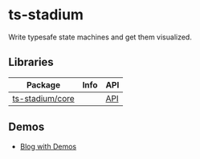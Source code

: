 # ts-stadium

Write typesafe state machines and get them visualized.

## Libraries

| Package                                                                         | Info | API                                                         |
| ------------------------------------------------------------------------------- | ---- | ----------------------------------------------------------- |
| [ts-stadium/core](https://github.com/no-day/ts-stadium/tree/main/packages/core) |      | [API](https://no-day.github.io/ts-stadium/docs/core/latest) |

## Demos

- [Blog with Demos](https://no-day.github.io/ts-stadium/demo)

